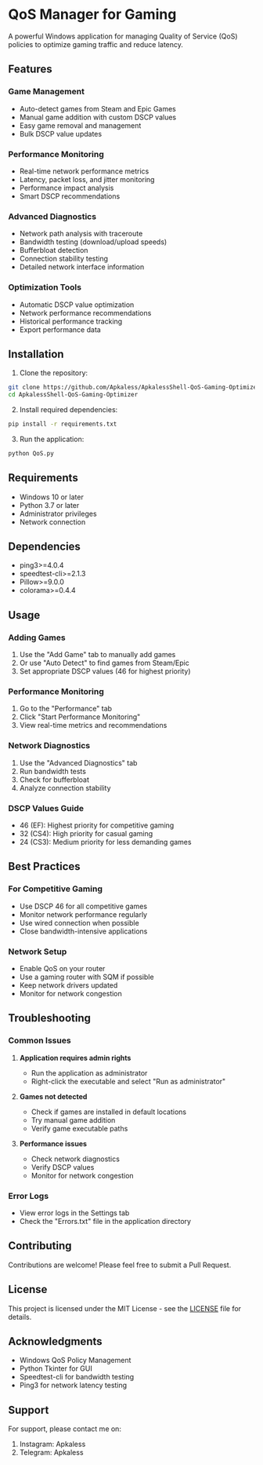 # QoS Manager for Gaming

A powerful Windows application for managing Quality of Service (QoS) policies to optimize gaming traffic and reduce latency.


## Features

### Game Management
- Auto-detect games from Steam and Epic Games
- Manual game addition with custom DSCP values
- Easy game removal and management
- Bulk DSCP value updates

### Performance Monitoring
- Real-time network performance metrics
- Latency, packet loss, and jitter monitoring
- Performance impact analysis
- Smart DSCP recommendations

### Advanced Diagnostics
- Network path analysis with traceroute
- Bandwidth testing (download/upload speeds)
- Bufferbloat detection
- Connection stability testing
- Detailed network interface information

### Optimization Tools
- Automatic DSCP value optimization
- Network performance recommendations
- Historical performance tracking
- Export performance data

## Installation

1. Clone the repository:
```bash
git clone https://github.com/Apkaless/ApkalessShell-QoS-Gaming-Optimizer.git
cd ApkalessShell-QoS-Gaming-Optimizer
```

2. Install required dependencies:
```bash
pip install -r requirements.txt
```

3. Run the application:
```bash
python QoS.py
```

## Requirements

- Windows 10 or later
- Python 3.7 or later
- Administrator privileges
- Network connection

## Dependencies

- ping3>=4.0.4
- speedtest-cli>=2.1.3
- Pillow>=9.0.0
- colorama>=0.4.4

## Usage

### Adding Games
1. Use the "Add Game" tab to manually add games
2. Or use "Auto Detect" to find games from Steam/Epic
3. Set appropriate DSCP values (46 for highest priority)

### Performance Monitoring
1. Go to the "Performance" tab
2. Click "Start Performance Monitoring"
3. View real-time metrics and recommendations

### Network Diagnostics
1. Use the "Advanced Diagnostics" tab
2. Run bandwidth tests
3. Check for bufferbloat
4. Analyze connection stability

### DSCP Values Guide
- 46 (EF): Highest priority for competitive gaming
- 32 (CS4): High priority for casual gaming
- 24 (CS3): Medium priority for less demanding games

## Best Practices

### For Competitive Gaming
- Use DSCP 46 for all competitive games
- Monitor network performance regularly
- Use wired connection when possible
- Close bandwidth-intensive applications

### Network Setup
- Enable QoS on your router
- Use a gaming router with SQM if possible
- Keep network drivers updated
- Monitor for network congestion

## Troubleshooting

### Common Issues
1. **Application requires admin rights**
   - Run the application as administrator
   - Right-click the executable and select "Run as administrator"

2. **Games not detected**
   - Check if games are installed in default locations
   - Try manual game addition
   - Verify game executable paths

3. **Performance issues**
   - Check network diagnostics
   - Verify DSCP values
   - Monitor for network congestion

### Error Logs
- View error logs in the Settings tab
- Check the "Errors.txt" file in the application directory

## Contributing

Contributions are welcome! Please feel free to submit a Pull Request.


## License

This project is licensed under the MIT License - see the [LICENSE](LICENSE) file for details.

## Acknowledgments

- Windows QoS Policy Management
- Python Tkinter for GUI
- Speedtest-cli for bandwidth testing
- Ping3 for network latency testing

## Support

For support, please contact me on:
1. Instagram: Apkaless
2. Telegram: Apkaless
